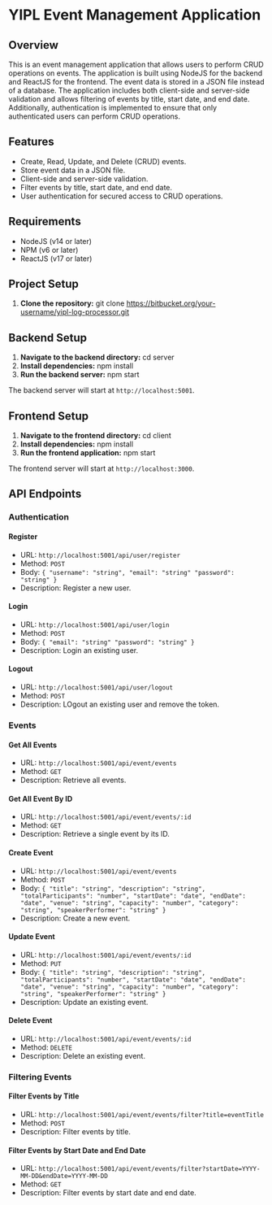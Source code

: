 # YIPL Event Management Application
## Overview
This is an event management application that allows users to perform CRUD operations on events. The application is built using NodeJS for the backend and ReactJS for the frontend. The event data is stored in a JSON file instead of a database. The application includes both client-side and server-side validation and allows filtering of events by title, start date, and end date. Additionally, authentication is implemented to ensure that only authenticated users can perform CRUD operations.
## Features
- Create, Read, Update, and Delete (CRUD) events.
- Store event data in a JSON file.
- Client-side and server-side validation.
- Filter events by title, start date, and end date.
- User authentication for secured access to CRUD operations.
## Requirements
- NodeJS (v14 or later)
- NPM (v6 or later)
- ReactJS (v17 or later)
## Project Setup
1. **Clone the repository:**
   git clone https://bitbucket.org/your-username/yipl-log-processor.git
## Backend Setup
1. **Navigate to the backend directory:**
   cd server
2. **Install dependencies:**
   npm install
3. **Run the backend server:**
   npm start

The backend server will start at `http://localhost:5001`.

## Frontend Setup
1. **Navigate to the frontend directory:**
   cd client
2. **Install dependencies:**
   npm install
3. **Run the frontend application:**
   npm start

The frontend server will start at `http://localhost:3000`.

## API Endpoints
### Authentication
#### Register
   - URL: `http://localhost:5001/api/user/register`
   - Method: `POST`
   - Body: `{ "username": "string", "email": "string" "password": "string" }`
   - Description: Register a new user.
#### Login

   - URL: `http://localhost:5001/api/user/login`
   - Method: `POST`
   - Body: `{ "email": "string" "password": "string" }`
   - Description: Login an existing user.
#### Logout

   - URL: `http://localhost:5001/api/user/logout`
   - Method: `POST`
   - Description: LOgout an existing user and remove the token.
### Events
#### Get All Events

   - URL: `http://localhost:5001/api/event/events`
   - Method: `GET`
   - Description: Retrieve all events.
#### Get All Event By ID

   - URL: `http://localhost:5001/api/event/events/:id`
   - Method: `GET`
   - Description: Retrieve a single event by its ID.
#### Create Event

   - URL: `http://localhost:5001/api/event/events`
   - Method: `POST`
   - Body: `{ "title": "string", "description": "string", "totalParticipants": "number", "startDate": "date", "endDate": "date", "venue": "string", "capacity": "number", "category": "string", "speakerPerformer": "string" }`
   - Description: Create a new event.
#### Update Event

   - URL: `http://localhost:5001/api/event/events/:id`
   - Method: `PUT`
   - Body: `{ "title": "string", "description": "string", "totalParticipants": "number", "startDate": "date", "endDate": "date", "venue": "string", "capacity": "number", "category": "string", "speakerPerformer": "string" }`
   - Description: Update an existing event.
#### Delete Event

   - URL: `http://localhost:5001/api/event/events/:id`
   - Method: `DELETE`
   - Description: Delete an existing event.
### Filtering Events
#### Filter Events by Title

   - URL: `http://localhost:5001/api/event/events/filter?title=eventTitle`
   - Method: `POST`
   - Description: Filter events by title.
#### Filter Events by Start Date and End Date

   - URL: `http://localhost:5001/api/event/events/filter?startDate=YYYY-MM-DD&endDate=YYYY-MM-DD`
   - Method: `GET`
   - Description: Filter events by start date and end date.

